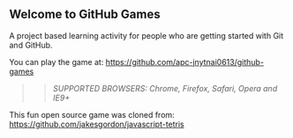## Welcome to GitHub Games

A project based learning activity for people who are getting started with Git and GitHub.

You can play the game at: https://github.com/apc-jnytnai0613/github-games

>> _*SUPPORTED BROWSERS*: Chrome, Firefox, Safari, Opera and IE9+_

This fun open source game was cloned from: https://github.com/jakesgordon/javascript-tetris
